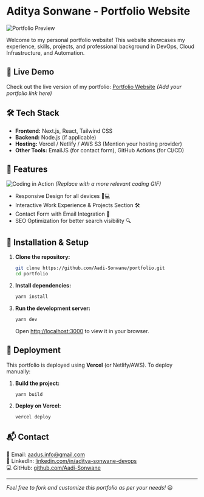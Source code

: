 # Aditya Sonwane - Portfolio Website

![Portfolio Preview](https://res.cloudinary.com/dw6mhkdfm/image/upload/v1739425564/webdemo_enjsvt.gif)

Welcome to my personal portfolio website! This website showcases my experience, skills, projects, and professional background in DevOps, Cloud Infrastructure, and Automation.

## 🚀 Live Demo
Check out the live version of my portfolio: [Portfolio Website](#) *(Add your portfolio link here)*

## 🛠 Tech Stack
- **Frontend:** Next.js, React, Tailwind CSS
- **Backend:** Node.js (if applicable)
- **Hosting:** Vercel / Netlify / AWS S3 (Mention your hosting provider)
- **Other Tools:** EmailJS (for contact form), GitHub Actions (for CI/CD)

## 📌 Features
![Coding in Action](https://res.cloudinary.com/dw6mhkdfm/image/upload/v1739428000/codingdemo.gif) *(Replace with a more relevant coding GIF)*

- Responsive Design for all devices 📱💻
- Interactive Work Experience & Projects Section 🛠️
- Contact Form with Email Integration 📩
- SEO Optimization for better search visibility 🔍

## 🚀 Installation & Setup
1. **Clone the repository:**
   ```sh
   git clone https://github.com/Aadi-Sonwane/portfolio.git
   cd portfolio
   ```
2. **Install dependencies:**
   ```sh
   yarn install
   ```
3. **Run the development server:**
   ```sh
   yarn dev
   ```
   Open [http://localhost:3000](http://localhost:3000) to view it in your browser.

## 🔧 Deployment
This portfolio is deployed using **Vercel** (or Netlify/AWS). To deploy manually:
1. **Build the project:**
   ```sh
   yarn build
   ```
2. **Deploy on Vercel:**
   ```sh
   vercel deploy
   ```

## 📬 Contact
📧 Email: [aadus.info@gmail.com](mailto:aadus.info@gmail.com)  
🔗 LinkedIn: [linkedin.com/in/aditya-sonwane-devops](https://linkedin.com/in/aditya-sonwane-devops)  
💻 GitHub: [github.com/Aadi-Sonwane](https://github.com/Aadi-Sonwane)

---
*Feel free to fork and customize this portfolio as per your needs!* 😃
